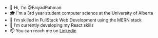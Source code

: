 - 👋 Hi, I’m @FaiyadRahman
- 🎓 I'm a 3rd year student computer science at the University of Alberta
- 👀 I’m skilled in FullStack Web Development using the MERN stack
- 🌱 I’m currently developing my React skills
- 📫 You can reach me on [Linkedin](www.linkedin.com/in/faiyad-r-1a8706137)

<!---
FaiyadRahman/FaiyadRahman is a ✨ special ✨ repository because its `README.md` (this file) appears on your GitHub profile.
You can click the Preview link to take a look at your changes.
--->
